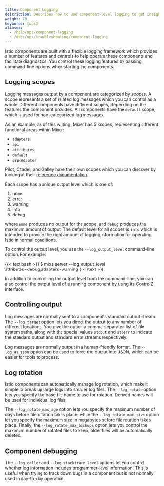 ```yaml
---
title: Component Logging
description: Describes how to use component-level logging to get insights into a running component's behavior.
weight: 70
keywords: [ops]
aliases:
  - /help/ops/component-logging
  - /docs/ops/troubleshooting/component-logging
---
```


Istio components are built with a flexible logging framework which provides a number of features and controls to
help operate these components and facilitate diagnostics. You control these logging features by passing
command-line options when starting the components.

## Logging scopes

Logging messages output by a component are categorized by *scopes*. A scope represents a set of related log messages which
you can control as a whole. Different components have different scopes, depending on the features the component
provides. All components have the `default` scope, which is used for non-categorized log messages.

As an example, as of this writing, Mixer has 5 scopes, representing different functional areas within Mixer:

- `adapters`
- `api`
- `attributes`
- `default`
- `grpcAdapter`

Pilot, Citadel, and Galley have their own scopes which you can discover by looking at their [reference documentation](/docs/reference/commands/).

Each scope has a unique output level which is one of:

1. none
1. error
1. warning
1. info
1. debug

where `none` produces no output for the scope, and `debug` produces the maximum amount of output. The default level for all scopes
is `info` which is intended to provide the right amount of logging information for operating Istio in normal conditions.

To control the output level, you use the `--log_output_level` command-line option. For example:

{{< text bash >}}
$ mixs server --log_output_level attributes=debug,adapters=warning
{{< /text >}}

In addition to controlling the output level from the command-line, you can also control the output level of a running component
by using its [ControlZ](/docs/ops/troubleshooting/controlz) interface.

## Controlling output

Log messages are normally sent to a component's standard output stream. The `--log_target` option lets you direct the output to
any number of different locations. You give the option a comma-separated list of file system paths, along with the special
values `stdout` and `stderr` to indicate the standard output and standard error streams respectively.

Log messages are normally output in a human-friendly format. The `--log_as_json` option can be used to force the output into JSON,
which can be easier for tools to process.

## Log rotation

Istio components can automatically manage log rotation, which make it simple to break up large logs into smaller log files.
The `--log_rotate` option lets you specify the base file name to use for rotation. Derived names will be used for individual
log files.

The `--log_rotate_max_age` option lets you specify the maximum number of days before file rotation takes place, while the `--log_rotate_max_size` option
let you specify the maximum size in megabytes before file rotation takes place. Finally, the `--log_rotate_max_backups` option lets you control
the maximum number of rotated files to keep, older files will be automatically deleted.

## Component debugging

The `--log_caller` and `--log_stacktrace_level` options let you control whether log information includes
programmer-level information. This is useful when trying to track down bugs in a component but is not
normally used in day-to-day operation.

